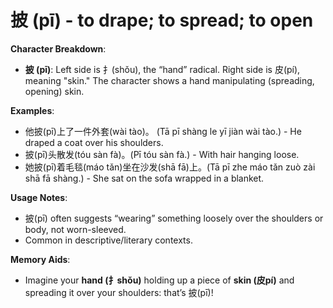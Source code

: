 # **披 (pī) - to drape; to spread; to open**

**Character Breakdown**:  
- **披 (pī)**: Left side is 扌(shǒu), the “hand” radical. Right side is 皮(pí), meaning "skin." The character shows a hand manipulating (spreading, opening) skin.

**Examples**:  
- 他披(pī)上了一件外套(wài tào)。 (Tā pī shàng le yī jiàn wài tào.) - He draped a coat over his shoulders.  
- 披(pī)头散发(tóu sàn fà)。(Pī tóu sàn fà.) - With hair hanging loose.  
- 她披(pī)着毛毯(máo tǎn)坐在沙发(shā fā)上。(Tā pī zhe máo tǎn zuò zài shā fā shàng.) - She sat on the sofa wrapped in a blanket.

**Usage Notes**:  
- 披(pī) often suggests “wearing” something loosely over the shoulders or body, not worn-sleeved.  
- Common in descriptive/literary contexts.

**Memory Aids**:  
- Imagine your **hand (扌shǒu)** holding up a piece of **skin (皮pí)** and spreading it over your shoulders: that’s 披(pī)!